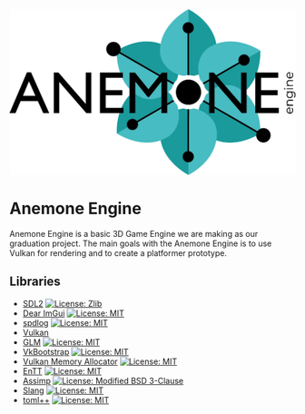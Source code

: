 <picture>
  <source media="(prefers-color-scheme: dark)" srcset="/Resources/Branding/anemone_logo_turquoise_white.png">
  <source media="(prefers-color-scheme: light)" srcset="/Resources/Branding/anemone_logo_turquoise_black.png">
  <img alt="Shows the logo which reads 'ANEMONE engine' and has the 'o' in 'ANEMONE' replaced with a turquoise anemone flower." src="/Resources/Branding/anemone_logo_turquoise_black.png">
</picture>

# Anemone Engine
Anemone Engine is a basic 3D Game Engine we are making as our graduation project.
The main goals with the Anemone Engine is to use Vulkan for rendering and to create a platformer prototype.

## Libraries
* [SDL2](https://libsdl.org/) [![License: Zlib](https://img.shields.io/badge/License-Zlib-lightgrey.svg)](https://github.com/libsdl-org/SDL/blob/main/LICENSE.txt)
* [Dear ImGui](https://github.com/ocornut/imgui) [![License: MIT](https://img.shields.io/badge/License-MIT-yellow.svg)](https://github.com/ocornut/imgui/blob/master/LICENSE.txt)
* [spdlog](https://github.com/gabime/spdlog) [![License: MIT](https://img.shields.io/badge/License-MIT-yellow.svg)](https://github.com/gabime/spdlog/blob/v1.x/LICENSE)
* [Vulkan](https://vulkan.lunarg.com/)
* [GLM](https://github.com/g-truc/glm) [![License: MIT](https://img.shields.io/badge/License-Happy_Bunny_License%20or%20MIT-yellow)](https://github.com/g-truc/glm/blob/master/copying.txt)
* [VkBootstrap](https://github.com/charles-lunarg/vk-bootstrap) [![License: MIT](https://img.shields.io/badge/License-MIT-yellow.svg)](https://github.com/charles-lunarg/vk-bootstrap/blob/main/LICENSE.txt)
* [Vulkan Memory Allocator](https://github.com/GPUOpen-LibrariesAndSDKs/VulkanMemoryAllocator) [![License: MIT](https://img.shields.io/badge/License-MIT-yellow.svg)](https://github.com/GPUOpen-LibrariesAndSDKs/VulkanMemoryAllocator/blob/master/LICENSE.txt)
* [EnTT](https://github.com/skypjack/entt) [![License: MIT](https://img.shields.io/badge/License-MIT-yellow.svg)](https://github.com/skypjack/entt/blob/master/LICENSE)
* [Assimp](https://github.com/assimp/assimp) [![License: Modified BSD 3-Clause](https://img.shields.io/badge/License-Modified_BSD_3--Clause-orange)](https://github.com/assimp/assimp/blob/master/LICENSE)
* [Slang](https://github.com/shader-slang/slang) [![License: MIT](https://img.shields.io/badge/License-MIT-yellow.svg)](https://github.com/shader-slang/slang/blob/master/LICENSE)
* [toml++](https://marzer.github.io/tomlplusplus/) [![License: MIT](https://img.shields.io/badge/License-MIT-yellow.svg)](https://github.com/marzer/tomlplusplus/blob/master/LICENSE)
